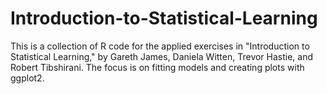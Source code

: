 # Introduction-to-Statistical-Learning
This is a collection of R code for the applied exercises in "Introduction to Statistical Learning," by Gareth James, Daniela Witten, Trevor Hastie, and Robert Tibshirani.  The focus is on fitting models and creating plots with ggplot2.

